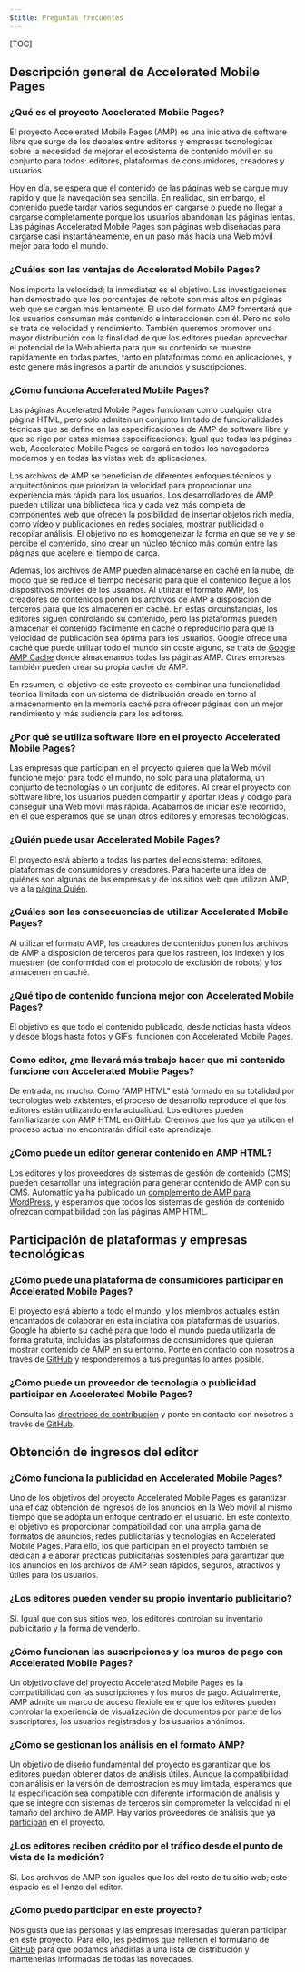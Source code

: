 ```yaml
---
$title: Preguntas frecuentes
---
```


[TOC]

## Descripción general de Accelerated Mobile Pages

### ¿Qué es el proyecto Accelerated Mobile Pages?

El proyecto Accelerated Mobile Pages (AMP) es una iniciativa de software libre que surge de los debates entre editores y empresas tecnológicas sobre la necesidad de mejorar el ecosistema de contenido móvil en su conjunto para todos: editores, plataformas de consumidores, creadores y usuarios.

Hoy en día, se espera que el contenido de las páginas web se cargue muy rápido y que la navegación sea sencilla. En realidad, sin embargo, el contenido puede tardar varios segundos en cargarse o puede no llegar a cargarse completamente porque los usuarios abandonan las páginas lentas. Las páginas Accelerated Mobile Pages son páginas web diseñadas para cargarse casi instantáneamente, en un paso más hacia una Web móvil mejor para todo el mundo.

### ¿Cuáles son las ventajas de Accelerated Mobile Pages?

Nos importa la velocidad; la inmediatez es el objetivo. Las investigaciones han demostrado que los porcentajes de rebote son más altos en páginas web que se cargan más lentamente. El uso del formato AMP fomentará que los usuarios consuman más contenido e interaccionen con él. Pero no solo se trata de velocidad y rendimiento. También queremos promover una mayor distribución con la finalidad de que los editores puedan aprovechar el potencial de la Web abierta para que su contenido se muestre rápidamente en todas partes, tanto en plataformas como en aplicaciones, y esto genere más ingresos a partir de anuncios y suscripciones.

### ¿Cómo funciona Accelerated Mobile Pages?

Las páginas Accelerated Mobile Pages funcionan como cualquier otra página HTML, pero solo admiten un conjunto limitado de funcionalidades técnicas que se define en las especificaciones de AMP de software libre y que se rige por estas mismas especificaciones. Igual que todas las páginas web, Accelerated Mobile Pages se cargará en todos los navegadores modernos y en todas las vistas web de aplicaciones.

Los archivos de AMP se benefician de diferentes enfoques técnicos y arquitectónicos que priorizan la velocidad para proporcionar una experiencia más rápida para los usuarios. Los desarrolladores de AMP pueden utilizar una biblioteca rica y cada vez más completa de componentes web que ofrecen la posibilidad de insertar objetos rich media, como vídeo y publicaciones en redes sociales, mostrar publicidad o recopilar análisis. El objetivo no es homogeneizar la forma en que se ve y se percibe el contenido, sino crear un núcleo técnico más común entre las páginas que acelere el tiempo de carga.

Además, los archivos de AMP pueden almacenarse en caché en la nube, de modo que se reduce el tiempo necesario para que el contenido llegue a los dispositivos móviles de los usuarios. Al utilizar el formato AMP, los creadores de contenidos ponen los archivos de AMP a disposición de terceros para que los almacenen en caché. En estas circunstancias, los editores siguen controlando su contenido, pero las plataformas pueden almacenar el contenido fácilmente en caché o reproducirlo para que la velocidad de publicación sea óptima para los usuarios. Google ofrece una caché que puede utilizar todo el mundo sin coste alguno, se trata de [Google AMP Cache](https://developers.google.com/amp/cache/) donde almacenamos todas las páginas AMP. Otras empresas también pueden crear su propia caché de AMP.

En resumen, el objetivo de este proyecto es combinar una funcionalidad técnica limitada con un sistema de distribución creado en torno al almacenamiento en la memoria caché para ofrecer páginas con un mejor rendimiento y más audiencia para los editores.

### ¿Por qué se utiliza software libre en el proyecto Accelerated Mobile Pages?

Las empresas que participan en el proyecto quieren que la Web móvil funcione mejor para todo el mundo, no solo para una plataforma, un conjunto de tecnologías o un conjunto de editores. Al crear el proyecto con software libre, los usuarios pueden compartir y aportar ideas y código para conseguir una Web móvil más rápida. Acabamos de iniciar este recorrido, en el que esperamos que se unan otros editores y empresas tecnológicas.

### ¿Quién puede usar Accelerated Mobile Pages?

El proyecto está abierto a todas las partes del ecosistema: editores, plataformas de consumidores y creadores. Para hacerte una idea de quiénes son algunas de las empresas y de los sitios web que utilizan AMP, ve a la [página Quién](/who).

### ¿Cuáles son las consecuencias de utilizar Accelerated Mobile Pages?

Al utilizar el formato AMP, los creadores de contenidos ponen los archivos de AMP a disposición de terceros para que los rastreen, los indexen y los muestren (de conformidad con el protocolo de exclusión de robots) y los almacenen en caché.

### ¿Qué tipo de contenido funciona mejor con Accelerated Mobile Pages?

El objetivo es que todo el contenido publicado, desde noticias hasta vídeos y desde blogs hasta fotos y GIFs, funcionen con Accelerated Mobile Pages.

### Como editor, ¿me llevará más trabajo hacer que mi contenido funcione con Accelerated Mobile Pages?

De entrada, no mucho. Como "AMP HTML" está formado en su totalidad por tecnologías web existentes, el proceso de desarrollo reproduce el que los editores están utilizando en la actualidad. Los editores pueden familiarizarse con AMP HTML en GitHub. Creemos que los que ya utilicen el proceso actual no encontrarán difícil este aprendizaje.

### ¿Cómo puede un editor generar contenido en AMP HTML?

Los editores y los proveedores de sistemas de gestión de contenido (CMS) pueden desarrollar una integración para generar contenido de AMP con su CMS. Automattic ya ha publicado un [complemento de AMP para WordPress](https://wordpress.org/plugins/amp/), y esperamos que todos los sistemas de gestión de contenido ofrezcan compatibilidad con las páginas AMP HTML.

## Participación de plataformas y empresas tecnológicas

### ¿Cómo puede una plataforma de consumidores participar en Accelerated Mobile Pages?

El proyecto está abierto a todo el mundo, y los miembros actuales están encantados de colaborar en esta iniciativa con plataformas de usuarios. Google ha abierto su caché para que todo el mundo pueda utilizarla de forma gratuita, incluidas las plataformas de consumidores que quieran mostrar contenido de AMP en su entorno. Ponte en contacto con nosotros a través de [GitHub](https://github.com/ampproject/amphtml/issues/new) y responderemos a tus preguntas lo antes posible.

### ¿Cómo puede un proveedor de tecnología o publicidad participar en Accelerated Mobile Pages?

Consulta las [directrices de contribución](https://github.com/ampproject/amphtml/tree/master/3p#ads) y ponte en contacto con nosotros a través de [GitHub](https://github.com/ampproject/amphtml/issues/new).

## Obtención de ingresos del editor

### ¿Cómo funciona la publicidad en Accelerated Mobile Pages?

Uno de los objetivos del proyecto Accelerated Mobile Pages es garantizar una eficaz obtención de ingresos de los anuncios en la Web móvil al mismo tiempo que se adopta un enfoque centrado en el usuario. En este contexto, el objetivo es proporcionar compatibilidad con una amplia gama de formatos de anuncios, redes publicitarias y tecnologías en Accelerated Mobile Pages. Para ello, los que participan en el proyecto también se dedican a elaborar prácticas publicitarias sostenibles para garantizar que los anuncios en los archivos de AMP sean rápidos, seguros, atractivos y útiles para los usuarios.

### ¿Los editores pueden vender su propio inventario publicitario?

Sí. Igual que con sus sitios web, los editores controlan su inventario publicitario y la forma de venderlo.

### ¿Cómo funcionan las suscripciones y los muros de pago con Accelerated Mobile Pages?

Un objetivo clave del proyecto Accelerated Mobile Pages es la compatibilidad con las suscripciones y los muros de pago. Actualmente, AMP admite un marco de acceso flexible en el que los editores pueden controlar la experiencia de visualización de documentos por parte de los suscriptores, los usuarios registrados y los usuarios anónimos.

### ¿Cómo se gestionan los análisis en el formato AMP?

Un objetivo de diseño fundamental del proyecto es garantizar que los editores puedan obtener datos de análisis útiles. Aunque la compatibilidad con análisis en la versión de demostración es muy limitada, esperamos que la especificación sea compatible con diferente información de análisis y que se integre con sistemas de terceros sin comprometer la velocidad ni el tamaño del archivo de AMP. Hay varios proveedores de análisis que ya [participan](https://www.ampproject.org/who/#analytics) en el proyecto.

### ¿Los editores reciben crédito por el tráfico desde el punto de vista de la medición?

Sí. Los archivos de AMP son iguales que los del resto de tu sitio web; este espacio es el lienzo del editor.

### ¿Cómo puedo participar en este proyecto?

Nos gusta que las personas y las empresas interesadas quieran participar en este proyecto. Para ello, les pedimos que rellenen el formulario de [GitHub](https://github.com/ampproject/amphtml/issues/new) para que podamos añadirlas a una lista de distribución y mantenerlas informadas de todas las novedades.
